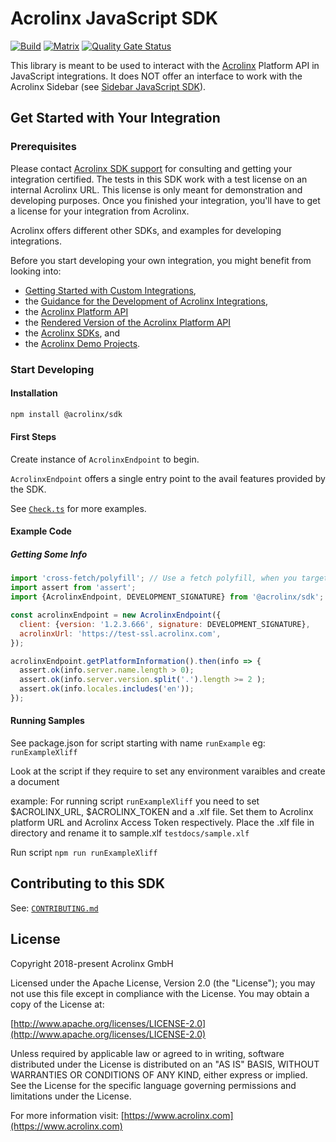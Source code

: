# Acrolinx JavaScript SDK

[![Build](https://github.com/acrolinx/sdk-js/actions/workflows/main.yml/badge.svg)](https://github.com/acrolinx/sdk-js/actions/workflows/main.yml)
[![Matrix](https://github.com/acrolinx/sdk-js/actions/workflows/matrix.yml/badge.svg)](https://github.com/acrolinx/sdk-js/actions/workflows/matrix.yml)
[![Quality Gate Status](https://sonarcloud.io/api/project_badges/measure?project=acrolinx_sdk-js&metric=alert_status)](https://sonarcloud.io/summary/new_code?id=acrolinx_sdk-js)

This library is meant to be used to interact with the [Acrolinx](https://www.acrolinx.com/) Platform API in JavaScript integrations.
It does NOT offer an interface to work with the Acrolinx Sidebar (see [Sidebar JavaScript SDK](https://github.com/acrolinx/sidebar-sdk-js)).

## Get Started with Your Integration

### Prerequisites

Please contact [Acrolinx SDK support](https://github.com/acrolinx/acrolinx-coding-guidance/blob/master/topics/sdk-support.md)
for consulting and getting your integration certified.
The tests in this SDK work with a test license on an internal Acrolinx URL.
This license is only meant for demonstration and developing purposes.
Once you finished your integration, you'll have to get a license for your integration from Acrolinx.

Acrolinx offers different other SDKs, and examples for developing integrations.

Before you start developing your own integration, you might benefit from looking into:

* [Getting Started with Custom Integrations](https://docs.acrolinx.com/customintegrations),
* the [Guidance for the Development of Acrolinx Integrations](https://github.com/acrolinx/acrolinx-coding-guidance),
* the [Acrolinx Platform API](https://github.com/acrolinx/platform-api)
* the [Rendered Version of the Acrolinx Platform API](https://acrolinxapi.docs.apiary.io/#)
* the [Acrolinx SDKs](https://github.com/acrolinx?q=sdk), and
* the [Acrolinx Demo Projects](https://github.com/acrolinx?q=demo).

### Start Developing

#### Installation

```bash
npm install @acrolinx/sdk
```

#### First Steps

Create instance of `AcrolinxEndpoint` to begin.

`AcrolinxEndpoint` offers a single entry point to the avail features provided by the SDK.

See [`Check.ts`](examples/check.ts) for more examples.

#### Example Code

##### Getting Some Info

```javascript
import 'cross-fetch/polyfill'; // Use a fetch polyfill, when you target Node.js or IE11
import assert from 'assert';
import {AcrolinxEndpoint, DEVELOPMENT_SIGNATURE} from '@acrolinx/sdk';

const acrolinxEndpoint = new AcrolinxEndpoint({
  client: {version: '1.2.3.666', signature: DEVELOPMENT_SIGNATURE},
  acrolinxUrl: 'https://test-ssl.acrolinx.com',
});

acrolinxEndpoint.getPlatformInformation().then(info => {
  assert.ok(info.server.name.length > 0);
  assert.ok(info.server.version.split('.').length >= 2 );
  assert.ok(info.locales.includes('en'));
});
```

#### Running Samples

See package.json for script starting with name `runExample` eg: `runExampleXliff`

Look at the script if they require to set any environment varaibles and create a document

example: For running script `runExampleXliff` you need to set $ACROLINX_URL, $ACROLINX_TOKEN and a .xlf file.
Set them to Acrolinx platform URL and Acrolinx Access Token respectively.
Place the .xlf file in directory and rename it to sample.xlf `testdocs/sample.xlf`

Run script `npm run runExampleXliff`

## Contributing to this SDK

See: [`CONTRIBUTING.md`](CONTRIBUTING.md)

## License

Copyright 2018-present Acrolinx GmbH

Licensed under the Apache License, Version 2.0 (the "License");
you may not use this file except in compliance with the License.
You may obtain a copy of the License at:

[http://www.apache.org/licenses/LICENSE-2.0](http://www.apache.org/licenses/LICENSE-2.0)

Unless required by applicable law or agreed to in writing, software
distributed under the License is distributed on an "AS IS" BASIS,
WITHOUT WARRANTIES OR CONDITIONS OF ANY KIND, either express or implied.
See the License for the specific language governing permissions and
limitations under the License.

For more information visit: [https://www.acrolinx.com](https://www.acrolinx.com)
